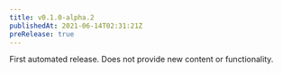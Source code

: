 ```yaml
---
title: v0.1.0-alpha.2
publishedAt: 2021-06-14T02:31:21Z
preRelease: true
---
```


First automated release. Does not provide new content or functionality.

